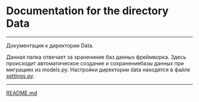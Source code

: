 # Documentation for the directory Data

---

Документация к директории Data.

Данная папка отвечает за хранениние баз данных фреймворка. 
Здесь происходит автоматическое создание и сохранениебазы данных при миграциях из models.py.
Настройки директории data находятся в файле [settings.py](..%2Fadvertisements%2Fadvertisements%2Fsettings.py).

---

[README.md](..%2F..%2FREADME.md)
